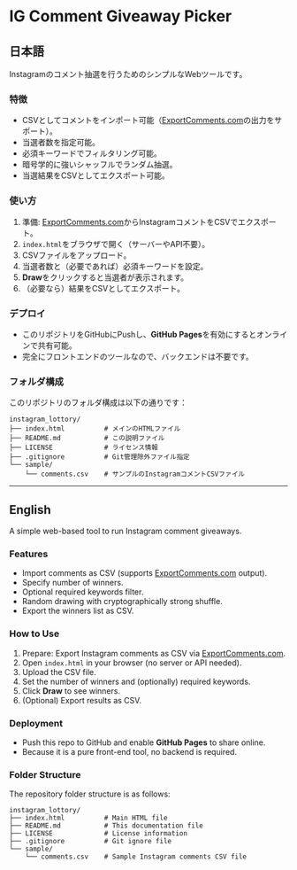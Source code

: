 # IG Comment Giveaway Picker

## 日本語

Instagramのコメント抽選を行うためのシンプルなWebツールです。

### 特徴
- CSVとしてコメントをインポート可能（[ExportComments.com](https://exportcomments.com/)の出力をサポート）。
- 当選者数を指定可能。
- 必須キーワードでフィルタリング可能。
- 暗号学的に強いシャッフルでランダム抽選。
- 当選結果をCSVとしてエクスポート可能。

### 使い方
1. 準備: [ExportComments.com](https://exportcomments.com/)からInstagramコメントをCSVでエクスポート。
2. `index.html`をブラウザで開く（サーバーやAPI不要）。
3. CSVファイルをアップロード。
4. 当選者数と（必要であれば）必須キーワードを設定。
5. **Draw**をクリックすると当選者が表示されます。
6. （必要なら）結果をCSVとしてエクスポート。

### デプロイ
- このリポジトリをGitHubにPushし、**GitHub Pages**を有効にするとオンラインで共有可能。
- 完全にフロントエンドのツールなので、バックエンドは不要です。

### フォルダ構成
このリポジトリのフォルダ構成は以下の通りです：

```
instagram_lottory/
├── index.html          # メインのHTMLファイル
├── README.md           # この説明ファイル
├── LICENSE             # ライセンス情報
├── .gitignore          # Git管理除外ファイル指定
└── sample/
    └── comments.csv    # サンプルのInstagramコメントCSVファイル
```

---

## English

A simple web-based tool to run Instagram comment giveaways.

### Features
- Import comments as CSV (supports [ExportComments.com](https://exportcomments.com/) output).
- Specify number of winners.
- Optional required keywords filter.
- Random drawing with cryptographically strong shuffle.
- Export the winners list as CSV.

### How to Use
1. Prepare: Export Instagram comments as CSV via [ExportComments.com](https://exportcomments.com/).
2. Open `index.html` in your browser (no server or API needed).
3. Upload the CSV file.
4. Set the number of winners and (optionally) required keywords.
5. Click **Draw** to see winners.
6. (Optional) Export results as CSV.

### Deployment
- Push this repo to GitHub and enable **GitHub Pages** to share online.
- Because it is a pure front-end tool, no backend is required.

### Folder Structure
The repository folder structure is as follows:

```
instagram_lottory/
├── index.html          # Main HTML file
├── README.md           # This documentation file
├── LICENSE             # License information
├── .gitignore          # Git ignore file
└── sample/
    └── comments.csv    # Sample Instagram comments CSV file
```